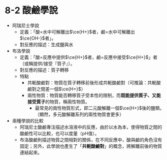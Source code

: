 # 8-2 酸鹼學說
- 阿瑞尼士學說
	- 定義：「酸=水中可解離出$\ce{H+}$者，鹼=水中可解離出$\ce{OH-}$者」。
	- 對反應的描述：生成鹽與水
- 布洛學說
	- 定義：「酸=反應中提供$\ce{H+}$者，鹼=反應中接受$\ce{H+}$」者（或稱提供/接受『質子』）。
	- 對反應的描述：質子轉移
	- 特點
		- 共軛酸鹼對：物質在質子轉移前後形成共軛酸鹼對（可推論：共軛酸鹼對之間差一個$\ce{H+}$）
		- 兩性物質：物質能否轉移質子受本性的限制，而**既能提供質子、又能接受質子**的物質，稱兩性物質。
			- 最常見的兩性物質形式，即二元酸解離一個$\ce{H+}$後的鹽類。（顯然，多元酸解離系列的兩性物質會更多）
- 兩種學說的比較
	- 阿瑞尼士酸鹼專注描述水溶液中的反應，由於以水為本，使得物質之間的酸鹼性可以比較，也可以度量（pH值）。
	- 布洛酸鹼則描述物質之間相對的關係，在不同反應中，酸與鹼的角色沒有固定；另外，此學說也產生了「**共軛酸鹼對**」的概念，將解離前後的物質連結起來。
